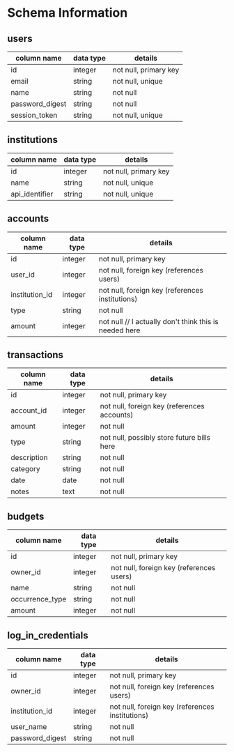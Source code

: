 # Schema Information

## users
column name     | data type | details
----------------|-----------|-----------------------
id              | integer   | not null, primary key
email           | string    | not null, unique
name   | string    | not null
password_digest | string    | not null
session_token   | string    | not null, unique


## institutions
column name | data type | details
------------|-----------|-----------------------
id          | integer   | not null, primary key
name       | string    | not null, unique
api_identifier      | string    | not null, unique

## accounts
column name | data type | details
-----------------|-----------|-----------------------
id               | integer   | not null, primary key
user_id         | integer   | not null, foreign key (references users)
institution_id | integer    | not null, foreign key (references institutions)
type | string    | not null
amount | integer    | not null // I actually don't think this is needed here


## transactions
column name | data type | details
------------|-----------|-----------------------
id          | integer   | not null, primary key
account_id     | integer   | not null, foreign key (references accounts)
amount | integer   | not null
type | string   | not null, possibly store future bills here
description | string   | not null
category | string   | not null
date | date   | not null
notes| text   | not null

## budgets
column name | data type | details
------------|-----------|-----------------------
id          | integer   | not null, primary key
owner_id   | integer   | not null, foreign key (references users)
name      | string    | not null
occurrence_type        | string    | not null
amount      | integer    | not null

## log_in_credentials
column name | data type | details
------------|-----------|-----------------------
id          | integer   | not null, primary key
owner_id    | integer   | not null, foreign key (references users)
institution_id    | integer   | not null, foreign key (references institutions)
user_name    | string   | not null
password_digest    | string   | not null
